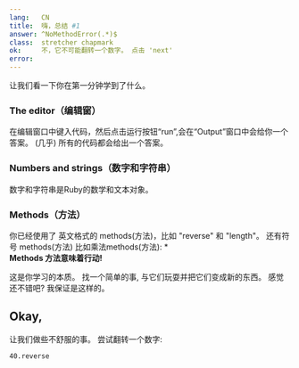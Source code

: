 ```yaml
---
lang:   CN
title:  嗨，总结 #1 
answer: ^NoMethodError(.*)$
class:  stretcher chapmark
ok:     不，它不可能翻转一个数字。 点击 'next'
error:  
---
```


让我们看一下你在第一分钟学到了什么。

### The editor（编辑窗）
在编辑窗口中键入代码，然后点击运行按钮“run”,会在“Output”窗口中会给你一个答案。 
(几乎) 所有的代码都会给出一个答案。

### Numbers and strings（数字和字符串）
数字和字符串是Ruby的数学和文本对象。

### Methods（方法）
你已经使用了 英文格式的 methods(方法)，比如 "reverse" 和 "length"。 还有符号 methods(方法) 比如乘法methods(方法): \*  
__Methods 方法意味着行动!__

这是你学习的本质。 找一个简单的事, 与它们玩耍并把它们变成新的东西。 感觉还不错吧? 我保证是这样的。

## Okay,
让我们做些不舒服的事。 尝试翻转一个数字:

    40.reverse
